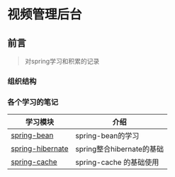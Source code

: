 # 视频管理后台

## 前言

> 对spring学习和积累的记录

### 组织结构

### 各个学习的笔记


| 学习模块                                                     | 介绍                      |
| ------------------------------------------------------------ | ------------------------- |
| [spring-bean](./src/main/java/com/wind/spring/springbean) | spring-bean的学习 |
| [spring-hibernate](./src/main/java/com/wind/spring/databases/hibernate) | spring整合hibernate的基础 |
| [spring-cache](./src/main/java/com/wind/spring/springcache) |  spring-cache 的基础使用 |


